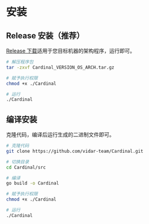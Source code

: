# 安装
## Release 安装（推荐）

[Release 下载](https://github.com/vidar-team/Cardinal/releases)适用于您目标机器的架构程序，运行即可。

```sh
# 解压程序包
tar -zxvf Cardinal_VERSION_OS_ARCH.tar.gz

# 赋予执行权限
chmod +x ./Cardinal

# 运行
./Cardinal
```

## 编译安装

克隆代码，编译后运行生成的二进制文件即可。

```sh
# 克隆代码
git clone https://github.com/vidar-team/Cardinal.git

# 切换目录
cd Cardinal/src

# 编译
go build -o Cardinal

# 赋予执行权限
chmod +x ./Cardinal

# 运行
./Cardinal
```
